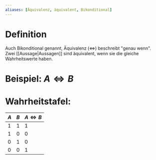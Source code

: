 ```yaml
---
aliases: [Äquivalenz, äquivalent, Bikonditional]
---
```

# Definition
Auch Bikonditional genannt, Äquivalenz ($\iff$) beschreibt "genau wenn". Zwei [[Aussage|Aussagen]] sind äquivalent, wenn sie die gleiche Wahrheitswerte haben.

# Beispiel:  $A \iff B$

# Wahrheitstafel:

|$A$|$B$|$A \iff B$|
|---|---|---|
|1	|1	|1	|
|1	|0	|0	|
|0	|1	|0	|
|0	|0	|1	|